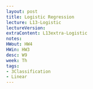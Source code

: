 ```yaml
---
layout: post
title: Logistic Regression
lecture: L13-Logistic
lectureVersion: 
extraContent: L13extra-Logistic
notes:
HWout: HW4
HWin: HW3 
desc: W9
week: Th
tags:
- 3Classification
- Linear
---
```

